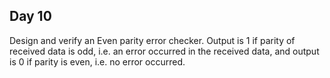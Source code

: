 ## Day 10
Design and verify an Even parity error checker. Output is 1 if parity of received data is odd, i.e. an error occurred in the received data, and output is 0 if parity is even, i.e. no error occurred.


